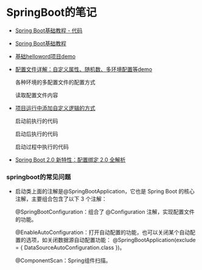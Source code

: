 # SpringBoot的笔记

- [Spring Boot基础教程 - 代码](https://github.com/dyc87112/SpringBoot-Learning)


- [Spring Boot基础教程](http://blog.didispace.com/Spring-Boot%E5%9F%BA%E7%A1%80%E6%95%99%E7%A8%8B/)

- [基础helloword项目demo](https://github.com/dyc87112/SpringBoot-Learning/tree/master/Chapter1)

- [配置文件详解：自定义属性、随机数、多环境配置等demo](https://github.com/dyc87112/SpringBoot-Learning/tree/master/Chapter2-1-1)

    各种环境的多配置文件的配置方式

    读取配置文件内容

- [项目运行中添加自定义逻辑的方式](https://github.com/dyc87112/SpringBoot-Learning/tree/master/Chapter2-1-2)

    启动前执行的代码

    启动后执行的代码

    启动过程中执行的代码

- [ Spring Boot 2.0 新特性：配置绑定 2.0 全解析](https://github.com/dyc87112/SpringBoot-Learning/tree/master/Chapter2-2-1)

### springboot的常见问题

- 启动类上面的注解是@SpringBootApplication，它也是 Spring Boot 的核心注解，主要组合包含了以下 3 个注解：

    @SpringBootConfiguration：组合了 @Configuration 注解，实现配置文件的功能。

    @EnableAutoConfiguration：打开自动配置的功能，也可以关闭某个自动配置的选项，如关闭数据源自动配置功能： @SpringBootApplication(exclude = { DataSourceAutoConfiguration.class })。

    @ComponentScan：Spring组件扫描。

